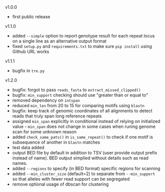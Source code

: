 v1.0.0
- first public release

v1.1.0
- added `--simple` option to report genotype result for each repeat locus on a single line as an alternative output format
- fixed `setup.py` and `requirements.txt` to make sure `pip install` using Github URL works

v1.1.1
- bugfix in `tre.py`

v1.2.0
- bugfix: forgot to pass `reads_fasta` to `extract_missed_clipped()`
- bugfix: `min_support` checking should use "greater than or equal to"
- removed dependency on `intspan`
- reduced `min_len` from 20 to 15 for comparing motifs using `blastn`
- bugfix: keep track of genomic coordinates of all alignments to detect reads that truly span long reference repeats
- assigned `min_span` explicitly in conditional instead of relying on initialized value - `min_span` does not change in some cases when runing genome scan for some unknown reason
- added `check_same_pats()` in `is_same_repeat()` to check if one motif is subsequence of another in `blastn` matches
- test data added
- output BED file by default in addition to TSV (user provide output prefix instead of name). BED output simplied without details such as read names.
- added `--regions` to specify (in BED format) specific regions for scanning
- added `--min_cluster_size` (default=2) to separate from `--min_support` so that alleles with fewer read support can be segregated
- remove optional usage of dbscan for clustering
